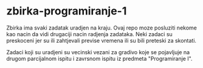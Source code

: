 # zbirka-programiranje-1

Zbirka ima svaki zadatak uradjen na kraju. Ovaj repo moze posluziti nekome kao nacin da vidi drugaciji nacin radjenja zadataka. Neki zadaci su preskoceni jer su ili zahtjevali previse vremena ili su bili preteski za skontati.

Zadaci koji su uradjeni su vecinski vezani za gradivo koje se pojavljuje na drugom parcijalnom ispitu i zavrsnom ispitu iz predmeta "Programiranje I".
